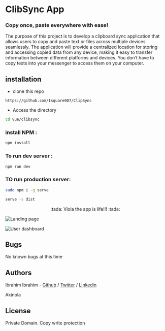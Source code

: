 # ClibSync App
### Copy once, paste everywhere with ease!

 The purpose of this project is to develop a clipboard sync application that allows users to copy and paste text or files across multiple devices seamlessly. The application will provide a centralized location for storing and accessing copied data from any device, making it easy to transfer information between different platforms and devices. You don’t have to copy texts into your messenger to access them on your computer.

 ## installation
 * clone this repo
 ```
 https://github.com/Isquare007/ClipSync
 ```
 * Access the directory
 ```sh
 cd vue/clibsync
 ```
 ### install NPM :
 ```sh
 npm install
 ```
 ### To run dev server :
```sh
npm run dev
```
### TO run production server:
```sh
sudo npm i -g serve
``` 
```sh
serve -s dist
```

<center>:tada: Viola the app is life!!! :tada:</center>

![Landing page](https://imgur.com/3xaWz4A)

![User dashboard](https://imgur.com/MQJCDil)

## Bugs
No known bugs at this time

## Authors
Ibrahim Ibrahim - [Github](https://github.com/Isquare007) / [Twitter](https://twitter.com/ibrahhiiiiim) / [Linkedin](https://www.linkedin.com/in/ibrahim-ibrahim-010b2a23a/)

Akinola 

## License
Private Domain. Copy write protection